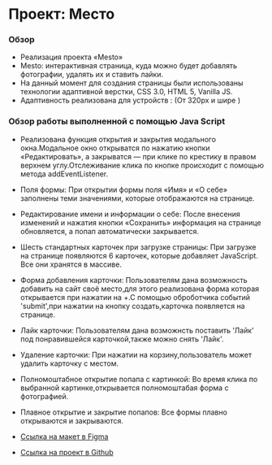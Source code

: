 # Проект: Место

### Обзор

* Реализация проекта «Mesto»
* Mesto: интерактивная страница, куда можно будет добавлять фотографии, удалять их и ставить лайки.
* На данный момент для создания страницы были использованы технологии адаптивной верстки, CSS 3.0, HTML 5, Vanilla JS.
* Адаптивность реализована для устройств : (От 320px и шире )
### Обзор работы выполненной с помощью Java Script
* Реализована функция открытия и закрытия модального окна.Модальное окно открыватся по нажатию кнопки «Редактировать», а закрыватся — при клике по крестику в правом верхнем углу.Отслеживание клика по кнопке происходит с помощью метода addEventListener.
* Поля формы:
При открытии формы поля «Имя» и «О себе» заполнены теми значениями, которые отображаются на странице.
* Редактирование имени и информации о себе:
После внесения изменений и нажатия кнопки «Сохранить» информация на странице обновляется, а попап автоматически закрывается.
* Шесть стандартных карточек при загрузке страницы:
При загрузке на странице появляются 6 карточек, которые добавляет JavaScript.
Все они хранятся в массиве.
* Форма добавления карточки:
Пользователям дана возможность добавить на сайт своё место,для этого реализована форма которая открывается при нажатии на +.С помощью оброботчика событий 'submit',при нажатии на кнопку создать,карточка появляется на странице.
* Лайк карточки:
Пользователям дана возможнсть поставить 'Лайк' под понравившейся карточкой,также можно снять 'Лайк'.
* Удаление карточки:
При нажатии на корзину,пользователь может удалить карточку с местом.
* Полномоштабное открытие попапа с картинкой:
Во время клика по выбранной картинке,открывается полномоштабая форма с фотографией.
* Плавное открытие и закрытие попапов:
Все формы плавно открываются и закрываются.


* [Ссылка на макет в Figma](https://www.figma.com/file/2cn9N9jSkmxD84oJik7xL7/JavaScript.-Sprint-4?node-id=0%3A1)

* [Ссылка на проект в Github](https://slavk11.github.io/mesto-project/)


